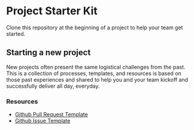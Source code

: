 # Project Starter Kit
Clone this repository at the beginning of a project to help your team get started.

## Starting a new project
New projects often present the same logistical challenges from the past. This is a collection of processes, templates, and resources is based on those past experiences and shared to help you and your team kickoff and successfully deliver all day, everyday.

### Resources
* [Github Pull Request Template]()
* [Github Issue Template]()
